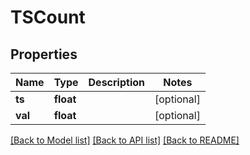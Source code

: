 # TSCount

## Properties
Name | Type | Description | Notes
------------ | ------------- | ------------- | -------------
**ts** | **float** |  | [optional] 
**val** | **float** |  | [optional] 

[[Back to Model list]](../README.md#documentation-for-models) [[Back to API list]](../README.md#documentation-for-api-endpoints) [[Back to README]](../README.md)


